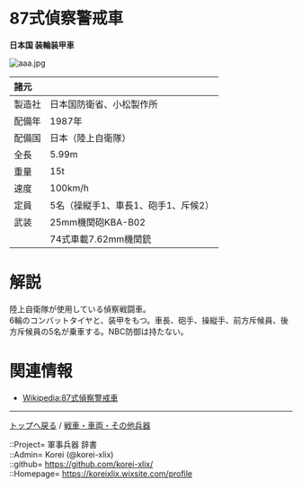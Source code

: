 # 87式偵察警戒車
**日本国 装輪装甲車**

![aaa.jpg](https://bn02pap001files.storage.live.com/y4mh7driUDV3rwilVrtUPI85IvOTDtB6zdywf4Tn3h-V_xsLPDzQEXbNk3v0XO-C1KMQ6OTbeJWwEyOoxSnoPQd9-7ETQvxgHrH8p_GekvUqn0FyQ8qpDjU4O2SXph9K0aAKfhNjrdUTiG78J4lXzKFIaO3VK9aIIlinkcNzZ2PQYJyFzugUkeEUwNEHan-7i_y?width=640&height=428&cropmode=none)  
  


|諸元  |  |
|:--|:--|
|製造社  |日本国防衛省、小松製作所  |
|配備年  |1987年  |
|配備国  |日本（陸上自衛隊）  |
|全長    |5.99m  |
|重量    |15t  |
|速度    |100km/h  |
|定員    |5名（操縦手1、車長1、砲手1、斥候2）  |
|武装    |25mm機関砲KBA-B02  |
|        |74式車載7.62mm機関銃  |


# 解説
陸上自衛隊が使用している偵察戦闘車。  
6輪のコンバットタイヤと、装甲をもつ。車長、砲手、操縦手、前方斥候員、後方斥候員の5名が乗車する。NBC防御は持たない。  


# 関連情報
* [Wikipedia:87式偵察警戒車](https://ja.wikipedia.org/wiki/87%E5%BC%8F%E5%81%B5%E5%AF%9F%E8%AD%A6%E6%88%92%E8%BB%8A)


***
[トップへ戻る](/readme.md) / [戦車・車両・その他兵器](/ground/readme.md)  
  
::Project= 軍事兵器 辞書  
::Admin= Korei (@korei-xlix)  
::github= https://github.com/korei-xlix/  
::Homepage= https://koreixlix.wixsite.com/profile  
